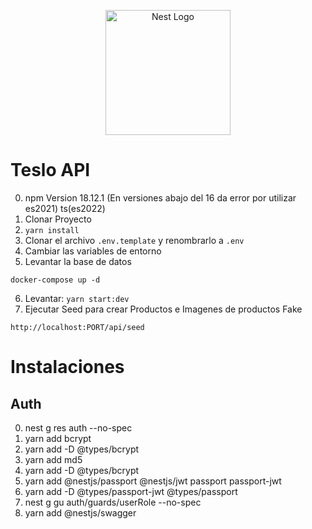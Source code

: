 <p align="center">
  <a href="http://nestjs.com/" target="blank"><img src="https://nestjs.com/img/logo-small.svg" width="200" alt="Nest Logo" /></a>
</p>

# Teslo API

0. npm Version 18.12.1 (En versiones abajo del 16 da error por utilizar es2021) ts(es2022)
1. Clonar Proyecto
2. ```yarn install```
3. Clonar el archivo ```.env.template``` y renombrarlo a ```.env```
4. Cambiar las variables de entorno
5. Levantar la base de datos
```
docker-compose up -d
```

6. Levantar: ```yarn start:dev```
7. Ejecutar Seed para crear Productos e Imagenes de productos Fake
```
http://localhost:PORT/api/seed
```




# Instalaciones
## Auth
0. nest g res auth --no-spec
1. yarn add bcrypt
2. yarn add -D @types/bcrypt
3. yarn add md5
4. yarn add -D @types/bcrypt
5. yarn add @nestjs/passport @nestjs/jwt passport passport-jwt
6. yarn add -D @types/passport-jwt  @types/passport
7. nest g gu auth/guards/userRole --no-spec
8. yarn add @nestjs/swagger